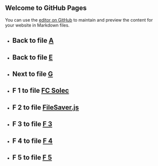 
## Welcome to GitHub Pages

You can use the [editor on GitHub](https://github.com/samuelbetio/alphabet.file/edit/master/A/B/C/D/E/F/README.md) to maintain and preview the content for your website in Markdown files.

- ## **Back** to file [A](../../../../../../README.md)

- ## **Back** to file [E](../)
- ## **Next** to file [G](G/)







- ## **F 1** to file [FC Solec](1/)


- ## **F 2** to file [FileSaver.js](2/)
- ## **F 3** to file [F 3](3/)
- ## **F 4** to file [F 4](4/)
- ## **F 5** to file [F 5](5/)





